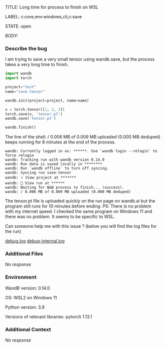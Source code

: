 TITLE:
Long time for process to finish on WSL

LABEL:
c:core,env:windows,cli,c:save

STATE:
open

BODY:
### Describe the bug

<!--- Description of the issue below  -->
I am trying to save a very small tensor using wandb.save, but the process takes a very long time to finish. 

<!--- A minimal code snippet between the quotes below  -->
```python
import wandb
import torch

project="test"
name="save-tensor"

wandb.init(project=project, name=name)

x = torch.tensor([1, 2, 3])
torch.save(x, 'tensor.pt')
wandb.save('tensor.pt')

wandb.finish()

```

The line of the shell: / 0.006 MB of 0.009 MB uploaded (0.000 MB deduped) keeps running for 8 minutes at the end of the process. 

<!--- A full traceback of the exception in the quotes below -->
```shell
wandb: Currently logged in as: ******. Use `wandb login --relogin` to force relogin
wandb: Tracking run with wandb version 0.14.0
wandb: Run data is saved locally in ********
wandb: Run `wandb offline` to turn off syncing.
wandb: Syncing run save-tensor
wandb: ⭐️ View project at *******
wandb: 🚀 View run at ******
wandb: Waiting for W&B process to finish... (success).
wandb: / 0.006 MB of 0.009 MB uploaded (0.000 MB deduped)
```
The tensor.pt file is uploaded quickly on the run page on wandb.ai but the program still runs for 10 minutes before ending.
PS: There is no problem with my internet speed. I checked the same program on Windows 11 and there was no problem. It seems to be specific to WSL.


Can someone help me with this issue ? (below you will find the log files for the run)


[debug.log](https://github.com/wandb/wandb/files/10993624/debug.log)
[debug-internal.log](https://github.com/wandb/wandb/files/10993625/debug-internal.log)


### Additional Files

_No response_

### Environment

WandB version: 0.14.0

OS: WSL2 on Windows 11

Python version: 3.9

Versions of relevant libraries: pytorch 1.13.1


### Additional Context

_No response_

